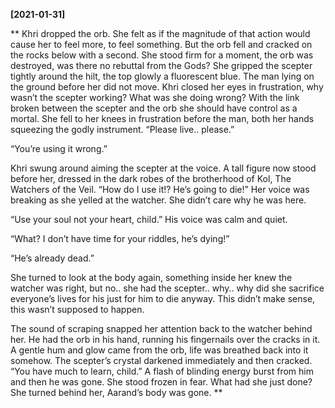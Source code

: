 **[2021-01-31]**

**
Khri dropped the orb. She felt as if the magnitude of that action would cause her to feel more, to feel something. But the orb fell and cracked on the rocks below with a second. She stood firm for a moment, the orb was destroyed, was there no rebuttal from the Gods? She gripped the scepter tightly around the hilt, the top glowly a fluorescent blue. The man lying on the ground before her did not move. Khri closed her eyes in frustration, why wasn’t the scepter working? What was she doing wrong? With the link broken between the scepter and the orb she should have control as a mortal. She fell to her knees in frustration before the man, both her hands squeezing the godly instrument. 
“Please live.. please.”

“You’re using it wrong.” 

Khri swung around aiming the scepter at the voice. A tall figure now stood before her, dressed in the dark robes of the brotherhood of Kol, The Watchers of the Veil. “How do I use it!? He’s going to die!” Her voice was breaking as she yelled at the watcher. She didn’t care why he was here. 

“Use your soul not your heart, child.” His voice was calm and quiet. 

“What? I don’t have time for your riddles, he’s dying!”

“He’s already dead.” 

She turned to look at the body again, something inside her knew the watcher was right, but no.. she had the scepter.. why.. why did she sacrifice everyone’s lives for his just for him to die anyway. This didn’t make sense, this wasn’t supposed to happen. 

The sound of scraping snapped her attention back to the watcher behind her. He had the orb in his hand, running his fingernails over the cracks in it. A gentle hum and glow came from the orb, life was breathed back into it somehow. The scepter’s crystal darkened immediately and then cracked. “You have much to learn, child.” A flash of blinding energy burst from him and then he was gone. She stood frozen in fear. What had she just done? She turned behind her, Aarand’s body was gone. 
**